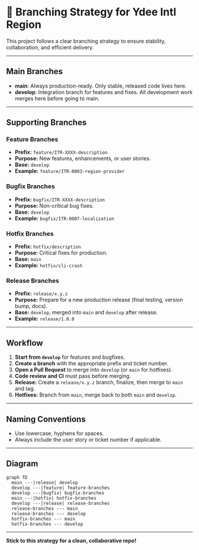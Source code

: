 # 🚦 Branching Strategy for Ydee Intl Region

This project follows a clear branching strategy to ensure stability, collaboration, and efficient delivery.

---

## Main Branches

- **main**: Always production-ready. Only stable, released code lives here.
- **develop**: Integration branch for features and fixes. All development work merges here before going to main.

---

## Supporting Branches

### Feature Branches
- **Prefix:** `feature/ITR-XXXX-description`
- **Purpose:** New features, enhancements, or user stories.
- **Base:** `develop`
- **Example:** `feature/ITR-0003-region-provider`

### Bugfix Branches
- **Prefix:** `bugfix/ITR-XXXX-description`
- **Purpose:** Non-critical bug fixes.
- **Base:** `develop`
- **Example:** `bugfix/ITR-0007-localization`

### Hotfix Branches
- **Prefix:** `hotfix/description`
- **Purpose:** Critical fixes for production.
- **Base:** `main`
- **Example:** `hotfix/cli-crash`

### Release Branches
- **Prefix:** `release/x.y.z`
- **Purpose:** Prepare for a new production release (final testing, version bump, docs).
- **Base:** `develop`, merged into `main` and `develop` after release.
- **Example:** `release/1.0.0`

---

## Workflow

1. **Start from `develop`** for features and bugfixes.
2. **Create a branch** with the appropriate prefix and ticket number.
3. **Open a Pull Request** to merge into `develop` (or `main` for hotfixes).
4. **Code review and CI** must pass before merging.
5. **Release:** Create a `release/x.y.z` branch, finalize, then merge to `main` and tag.
6. **Hotfixes:** Branch from `main`, merge back to both `main` and `develop`.

---

## Naming Conventions
- Use lowercase, hyphens for spaces.
- Always include the user story or ticket number if applicable.

---

## Diagram

```mermaid
graph TD
  main ---|release| develop
  develop ---|feature| feature-branches
  develop ---|bugfix| bugfix-branches
  main ---|hotfix| hotfix-branches
  develop ---|release| release-branches
  release-branches --- main
  release-branches --- develop
  hotfix-branches --- main
  hotfix-branches --- develop
```

---

**Stick to this strategy for a clean, collaborative repo!** 